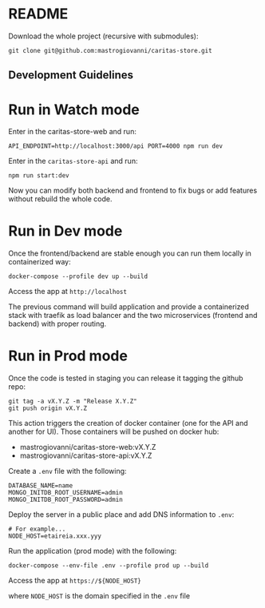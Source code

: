 # README

Download the whole project (recursive with submodules):

```
git clone git@github.com:mastrogiovanni/caritas-store.git
```

## Development Guidelines

# Run in Watch mode

Enter in the caritas-store-web and run:

```
API_ENDPOINT=http://localhost:3000/api PORT=4000 npm run dev
```

Enter in the `caritas-store-api` and run:

```
npm run start:dev
```

Now you can modify both backend and frontend to fix bugs or add features without rebuild the whole code.


# Run in Dev mode

Once the frontend/backend are stable enough you can run them locally in containerized way:

```
docker-compose --profile dev up --build
```

Access the app at `http://localhost`

The previous command will build application and provide a containerized stack with traefik as load balancer
and the two microservices (frontend and backend) with proper routing.

# Run in Prod mode

Once the code is tested in staging you can release it tagging the github repo:

```
git tag -a vX.Y.Z -m "Release X.Y.Z"
git push origin vX.Y.Z
```

This action triggers the creation of docker container (one for the API and another for UI).
Those containers will be pushed on docker hub:
- mastrogiovanni/caritas-store-web:vX.Y.Z
- mastrogiovanni/caritas-store-api:vX.Y.Z


Create a `.env` file with the following:

```
DATABASE_NAME=name
MONGO_INITDB_ROOT_USERNAME=admin
MONGO_INITDB_ROOT_PASSWORD=admin
```



Deploy the server in a public place and add DNS information to `.env`:

```
# For example...
NODE_HOST=etaireia.xxx.yyy
```

Run the application (prod mode) with the following:

```
docker-compose --env-file .env --profile prod up --build
```

Access the app at `https://${NODE_HOST}`

where `NODE_HOST` is the domain specified in the `.env` file

